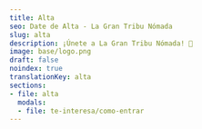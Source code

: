 ```yaml
---
title: Alta
seo: Date de Alta - La Gran Tribu Nómada
slug: alta
description: ¡Únete a La Gran Tribu Nómada! 👣
image: base/logo.png
draft: false
noindex: true
translationKey: alta
sections:
- file: alta
  modals:
  - file: te-interesa/como-entrar
---
```

